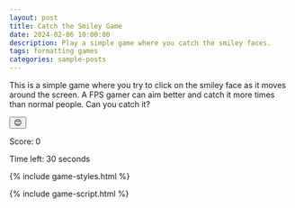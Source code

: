 ```yaml
---
layout: post
title: Catch the Smiley Game
date: 2024-02-06 10:00:00
description: Play a simple game where you catch the smiley faces.
tags: formatting games 
categories: sample-posts
---
```

This is a simple game where you try to click on the smiley face as it moves around the screen. A FPS gamer can aim better and catch it more times than normal people. Can you catch it?

<div id="game-area">
  <button id="smiley" onclick="scorePoint()">😊</button>
</div>
<div id="scoreboard">
  <p>Score: <span id="score">0</span></p>
  <p>Time left: <span id="time-left">30</span> seconds</p>
</div>

<!-- Include the game's styles -->
{% include game-styles.html %}

<!-- Include the game's script -->
{% include game-script.html %}